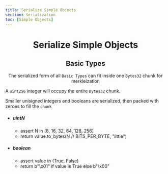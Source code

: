 ```yaml
---
title: Serialize Simple Objects
section: Serialization
toc: [Simple Objects]
---
```


<div align='center' id='Simple%Objects'>

# Serialize Simple Objects

## Basic Types

The serialized form of all `Basic Types` can fit inside one `Bytes32` chunk for merkleization

</div>
<div align='start' id='Basic%20Types'>

A `uint256` integer will occupy the entire `Bytes32` chunk.  

Smaller unisigned integers and booleans are serialized, then packed with zeroes to fill the `chunk`

- ##### uintN
    - assert N in [8, 16, 32, 64, 128, 256]
    - return value.to_bytes(N // BITS_PER_BYTE, "little")

- ##### boolean
    - assert value in (True, False)
    - return b"\x01" if value is True else b"\x00"

</div>


